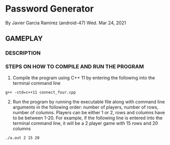 # Password Generator

By Javier Garcia Ramirez (android-47)
Wed. Mar 24, 2021

## GAMEPLAY

### DESCRIPTION

### STEPS ON HOW TO COMPILE AND RUN THE PROGRAM
1. Compile the program using C++ 11 by entering the following into the terminal command line  

```
g++ -std=c++11 connect_four.cpp
```

2. Run the program by running the executable file along with command line arguments in the following order: number of 
   players, number of rows, number of columns. Players can be either 1 or 2, rows and columns have to be between 1-20. 
   For example, if the following line is entered into the terminal command line, it will be a 2 player game with 15 rows and 20 columns  

```
./a.out 2 15 20
```